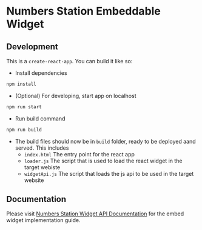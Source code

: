 # Numbers Station Embeddable Widget

## Development

This is a `create-react-app`. You can build it like so:

- Install dependencies

```bash
npm install
```

- (Optional) For developing, start app on localhost

```bash
npm run start
```

- Run build command

```bash
npm run build
```

- The build files should now be in `build` folder, ready to be deployed aand served. This includes
  - `index.html` The entry point for the react app
  - `loader.js` The script that is used to load the react widget in the target webiste
  - `widgetApi.js` The script that loads the js api to be used in the target website

## Documentation

Please visit [Numbers Station Widget API Documentation](https://docs.numbersstation.ai/api/guides/embed-widget/) for the embed widget implementation guide.
